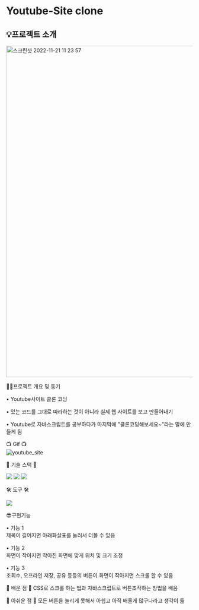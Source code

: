 # Youtube-Site clone

<h2>💡프로젝트 소개</h2>
<img width="893" alt="스크린샷 2022-11-21 11 23 57" src="https://user-images.githubusercontent.com/62044613/202948549-5c6762a8-90c5-4720-85ed-f5ca57ef869f.png">

✍🏻프로젝트 개요 및 동기 

• Youtube사이트 클론 코딩

• 있는 코드를 그대로 따라하는 것이 아니라 실제 웹 사이트를 보고 만들어내기

• Youtube로 자바스크립트를 공부하다가 마지막에 "클론코딩해보세요~"라는 말에 만들게 됨

📺 Gif 📺</br>
![youtube_site](https://user-images.githubusercontent.com/62044613/202948613-8b626682-445e-4ae3-a944-bb7fed3128b2.gif)



🎀 기술 스택 🎀 

<img src="https://img.shields.io/badge/HTML5-E34F26?style=flat-square&logo=html5&logoColor=white"/> <img src="https://img.shields.io/badge/CSS3-1572B6?style=flat-square&logo=css3&logoColor=white"/> <img src="https://img.shields.io/badge/JavaScript-F7DF1E?style=flat-square&logo=javascript&logoColor=white"/> 

🛠 도구 🛠 

<img src="https://img.shields.io/badge/Visual Studio Code-007ACC?style=flat-square&logo=visualstudiocode&logoColor=white"/>

😎구현기능

• 기능 1 </br>
 제목이 길어지면 아래화살표를 눌러서 더볼 수 있음

• 기능 2</br>
 화면이 작아지면 작아진 화면에 맞게 위치 및 크기 조정

• 기능 3</br>
 조회수, 오프라인 저장, 공유 등등의 버튼이 화면이 작아지면 스크롤 할 수 있음

🫠 배운 점 🫠
CSS로 스크롤 하는 법과 자바스크립트로 버튼조작하는 방법을 배움


🫠 아쉬운 점 🫠
모든 버튼을 눌리게 못해서 아쉽고 아직 배울게 많구나라고 생각이 듦

